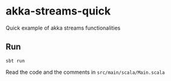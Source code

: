 # akka-streams-quick
Quick example of akka streams functionalities

## Run

```
sbt run
```

Read the code and the comments in `src/main/scala/Main.scala`
